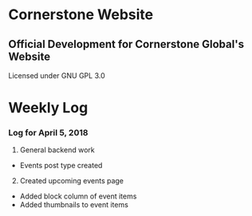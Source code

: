
Cornerstone Website
========================

## Official Development for Cornerstone Global's Website

Licensed under GNU GPL 3.0

# Weekly Log

### Log for April 5, 2018
1. General backend work
  * Events post type created
2. Created upcoming events page
  * Added block column of event items
  * Added thumbnails to event items